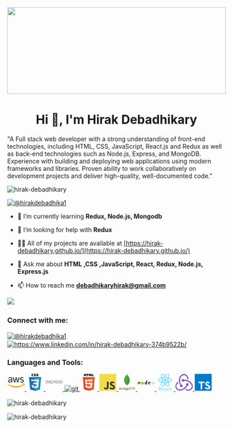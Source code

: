  <img margin="auto" width="100%" height="200px" src="https://synergytopimages.s3.ap-south-1.amazonaws.com/wp-content/uploads/2021/07/06034502/MERN-1-1.png"/>
 

 <h1 align="center">Hi 👋, I'm Hirak Debadhikary</h1>
 
  <p>"A Full stack web developer with a strong understanding of front-end technologies, including HTML, CSS, JavaScript, React.js and Redux as well as back-end technologies such as Node.js, Express, and MongoDB. Experience with building and deploying web applications using modern frameworks and libraries. Proven ability to work collaboratively on development projects and deliver high-quality, well-documented code."</p>
  
  
<p align="left"> <img src="https://komarev.com/ghpvc/?username=hirak-debadhikary&label=Profile%20views&color=0e75b6&style=flat" alt="hirak-debadhikary" /> </p>
<p align="left"> <a href="https://twitter.com/@hirakdebadhika1" target="blank"><img src="https://img.shields.io/twitter/follow/@hirakdebadhika1?logo=twitter&style=for-the-badge" alt="@hirakdebadhika1" /></a> </p>



- 🌱 I’m currently learning **Redux, Node.js, Mongodb**

- 🤝 I’m looking for help with **Redux**

- 👨‍💻 All of my projects are available at [https://hirak-debadhikary.github.io/](https://hirak-debadhikary.github.io/)

- 💬 Ask me about **HTML ,CSS ,JavaScript, React, Redux, Node.js, Express.js**

- 📫 How to reach me **debadhikaryhirak@gmail.com**

<img margin="left" width="400" src="https://camo.githubusercontent.com/40165a147c3dcea0fa1db780bb533fc5f98546ccfb9d5d05ddb2f429277f5348/68747470733a2f2f616e616c7974696373696e6469616d61672e636f6d2f77702d636f6e74656e742f75706c6f6164732f323031382f31322f646576656c6f7065722d6472696262626c652e676966"/>


<h3 align="left">Connect with me:</h3>
<p align="left">
<a href="https://twitter.com/HirakDebadhika1" target="blank"><img align="center" src="https://raw.githubusercontent.com/rahuldkjain/github-profile-readme-generator/master/src/images/icons/Social/twitter.svg" alt="@hirakdebadhika1" height="30" width="40" /></a>
<a href="https://www.linkedin.com/in/hirak-debadhikary-374b9522b/" target="blank"><img align="center" src="https://raw.githubusercontent.com/rahuldkjain/github-profile-readme-generator/master/src/images/icons/Social/linked-in-alt.svg" alt="https://www.linkedin.com/in/hirak-debadhikary-374b9522b/" height="30" width="40" /></a>
</p>

<h3 align="left">Languages and Tools:</h3>
<p align="left"> <a href="https://aws.amazon.com" target="_blank" rel="noreferrer"> <img src="https://raw.githubusercontent.com/devicons/devicon/master/icons/amazonwebservices/amazonwebservices-original-wordmark.svg" alt="aws" width="40" height="40"/> </a> <a href="https://www.w3schools.com/css/" target="_blank" rel="noreferrer"> <img src="https://raw.githubusercontent.com/devicons/devicon/master/icons/css3/css3-original-wordmark.svg" alt="css3" width="40" height="40"/> </a> <a href="https://expressjs.com" target="_blank" rel="noreferrer"> <img src="https://raw.githubusercontent.com/devicons/devicon/master/icons/express/express-original-wordmark.svg" alt="express" width="40" height="40"/> </a> <a href="https://git-scm.com/" target="_blank" rel="noreferrer"> <img src="https://www.vectorlogo.zone/logos/git-scm/git-scm-icon.svg" alt="git" width="40" height="40"/> </a> <a href="https://www.w3.org/html/" target="_blank" rel="noreferrer"> <img src="https://raw.githubusercontent.com/devicons/devicon/master/icons/html5/html5-original-wordmark.svg" alt="html5" width="40" height="40"/> </a> <a href="https://developer.mozilla.org/en-US/docs/Web/JavaScript" target="_blank" rel="noreferrer"> <img src="https://raw.githubusercontent.com/devicons/devicon/master/icons/javascript/javascript-original.svg" alt="javascript" width="40" height="40"/> </a> <a href="https://www.mongodb.com/" target="_blank" rel="noreferrer"> <img src="https://raw.githubusercontent.com/devicons/devicon/master/icons/mongodb/mongodb-original-wordmark.svg" alt="mongodb" width="40" height="40"/> </a> <a href="https://nodejs.org" target="_blank" rel="noreferrer"> <img src="https://raw.githubusercontent.com/devicons/devicon/master/icons/nodejs/nodejs-original-wordmark.svg" alt="nodejs" width="40" height="40"/> </a> <a href="https://reactjs.org/" target="_blank" rel="noreferrer"> <img src="https://raw.githubusercontent.com/devicons/devicon/master/icons/react/react-original-wordmark.svg" alt="react" width="40" height="40"/> </a> <a href="https://redux.js.org" target="_blank" rel="noreferrer"> <img src="https://raw.githubusercontent.com/devicons/devicon/master/icons/redux/redux-original.svg" alt="redux" width="40" height="40"/> </a> <a href="https://www.typescriptlang.org/" target="_blank" rel="noreferrer"> <img src="https://raw.githubusercontent.com/devicons/devicon/master/icons/typescript/typescript-original.svg" alt="typescript" width="40" height="40"/> </a> </p>


<p><img align="center" src="https://github-readme-stats.vercel.app/api/top-langs?username=hirak-debadhikary&show_icons=true&locale=en&layout=compact" alt="hirak-debadhikary" /></p>

<p><img align="center" src="https://github-readme-streak-stats.herokuapp.com/?user=hirak-debadhikary&" alt="hirak-debadhikary" /></p>
